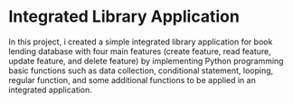 # Integrated Library Application
In this project, i created a simple integrated library application for book lending database with four main features (create feature, read feature, update feature, and delete feature) by implementing Python programming basic functions such as data collection, conditional statement, looping, regular function, and some additional functions to be applied in an integrated application.
